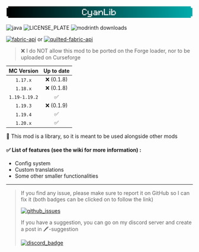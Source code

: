![banner](images/banner.png?raw=true)

![java](https://img.shields.io/badge/Java-ED8B00?style=for-the-badge&logo=openjdk&logoColor=white)
![LICENSE_PLATE](https://img.shields.io/github/license/Aeldit/CyanLib?style=for-the-badge)
![modrinth downloads](https://img.shields.io/modrinth/dt/CyanLib?color=008383&labelColor=008383&label=downloads&logo=modrinth&logoColor=00ff35&style=for-the-badge)

[![fabric-api](https://cdn.jsdelivr.net/npm/@intergrav/devins-badges@3/assets/cozy/requires/fabric-api_vector.svg)](https://modrinth.com/mod/fabric-api)
or
[![quilted-fabric-api](https://cdn.jsdelivr.net/npm/@intergrav/devins-badges@3/assets/cozy/requires/quilted-fabric-api_vector.svg)](https://modrinth.com/mod/qsl)

> ❌ I do NOT allow this mod to be ported on the Forge loader, nor to be uploaded on Curseforge

|  MC Version   | Up to date |
|:-------------:|:----------:|
|   `1.17.x`    | ❌ (0.1.8)  |
|   `1.18.x`    | ❌ (0.1.8)  |
| `1.19-1.19.2` |     ✅      |
|   `1.19.3`    | ❌ (0.1.9)  |
|   `1.19.4`    |     ✅      |
|   `1.20.x`    |     ✅      |

📖 This mod is a library, so it is meant to be used alongside other mods

#### ✅ List of features (see the wiki for more information) :

- Config system
- Custom translations
- Some other smaller functionalities

***

> If you find any issue, please make sure to report it on GitHub so I can fix it (both badges can be clicked on to
> follow the link)
>
> [![github_issues](https://img.shields.io/github/issues/Aeldit/CyanLib?color=red&style=for-the-badge&logo=github)](https://github.com/Aeldit/CyanLib/issues)
>
> If you have a suggestion, you can go on my discord server and create a post in 🖍️-suggestion
>
> [![discord_badge](https://img.shields.io/discord/750243612473819188?color=7289da&label=DISCORD&logo=discord&logoColor=7289da&style=for-the-badge)](https://discord.gg/PcYPpqzhKS)
